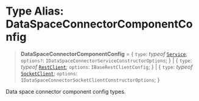 # Type Alias: DataSpaceConnectorComponentConfig

> **DataSpaceConnectorComponentConfig** = \{ `type`: *typeof* [`Service`](../variables/DataSpaceConnectorComponentType.md#service); `options?`: `IDataSpaceConnectorServiceConstructorOptions`; \} \| \{ `type`: *typeof* [`RestClient`](../variables/DataSpaceConnectorComponentType.md#restclient); `options`: `IBaseRestClientConfig`; \} \| \{ `type`: *typeof* [`SocketClient`](../variables/DataSpaceConnectorComponentType.md#socketclient); `options`: `IDataSpaceConnectorSocketClientConstructorOptions`; \}

Data space connector component config types.
